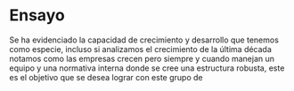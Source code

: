 # Ensayo 

Se ha evidenciado la capacidad de crecimiento y desarrollo que tenemos como especie, incluso si analizamos el crecimiento de la última década notamos como las empresas crecen pero siempre y cuando manejan un equipo y una normativa interna donde se cree una estructura robusta, este es el objetivo que se desea lograr con este grupo de 